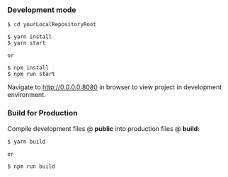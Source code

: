 ### Development mode
```
$ cd yourLocalRepositoryRoot

$ yarn install
$ yarn start

or

$ npm install
$ npm run start
```
Navigate to http://0.0.0.0:8080 in browser to view project in development environment.

### Build for Production
Compile development files @ **public** into production files @ **build**:
```
$ yarn build

or

$ npm run build
```

